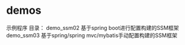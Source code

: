 # demos
示例程序
目录：
    demo_ssm02  基于spring boot进行配置构建的SSM框架
    demo_ssm03  基于spring/spring mvc/mybatis手动配置构建的SSM框架
    